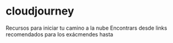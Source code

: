 # cloudjourney
Recursos para iniciar tu camino a la nube
Encontrars desde links recomendados para los exácmendes hasta 
